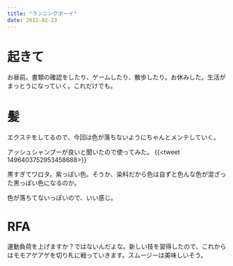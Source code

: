 ```yaml
---
title: "ランニングボーイ"
date: 2022-02-23
---
```



# 起きて
お昼前。書類の確認をしたり、ゲームしたり、散歩したり。お休みした。生活がまっとうになっていく。これだけでも。


# 髪
エクステをしてるので、今回は色が落ちないようにちゃんとメンテしていく。

アッシュシャンプーが良いと聞いたので使ってみた。
{{<tweet 1496403752953458688>}}

黒すぎてワロタ。紫っぽい色。そうか、染料だから色は自ずと色んな色が混ざった黒っぽい色になるのか。

色が落ちてないっぽいので、いい感じ。

# RFA
運動負荷を上げますか？ではないんだよな。新しい技を習得したので、これからはモモアゲアゲを切り札に戦っていきます。スムージーは美味しいそう。